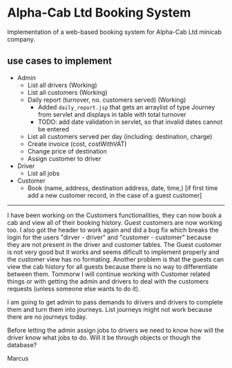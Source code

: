# Alpha-Cab Ltd Booking System

Implementation of a web-based booking system for Alpha-Cab Ltd minicab company.

## use cases to implement
* Admin 
  * List all drivers (Working)
  * List all customers (Working)
  * Daily report (turnover, no. customers served) (Working)
    * Added `daily_report.jsp` that gets an arraylist of type Journey from servlet and displays in table with total turnover
    * TODO: add date validation in servlet, so that invalid dates cannot be entered
  * List all customers served per day (including: destination, charge)
  *	Create invoice (cost, costWithVAT)
  *	Change price of destination
  *	Assign customer to driver
*	Driver
    *	List all jobs
*	Customer
    *	Book (name, address, destination address, date, time,) [if first time add a new customer record, in the case of a guest customer]

-----

I have been working on the Customers functionalities, they can now book a cab and view all of their booking history. Guest customers are now working too. I also got the header to work again and did a bug fix which breaks the login for the users "dirver - driver" and "customer - customer" because they are not present in the driver and customer tables. The Guest customer is not very good but it works and seems dificult to implement properly and the customer view has no formating. Another problem is that the guests can view the cab history for all guests because there is no way to differentiate between them. Tommorw I will continue working with Customer related things or with getting the admin and drivers to deal with the customers requests (unless someone else wants to do it). 

I am going to get admin to pass demands to drivers and drivers to complete them and turn them into journeys. List journeys might not work because there are no journeys today.

Before letting the admin assign jobs to drivers we need to know how will the driver know what jobs to do. Will it be through objects or though the database?

Marcus


